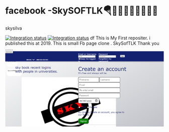 
# facebook -SkySOFTLK🪂👨🏾‍🎓👨🏽‍💻🤘🏻
skysilva

[![Integration status](https://app.rollout.io/badges/5de34cc645bc8a657df95b70)](https://app.rollout.io/app/5daff72bfc53991b2d910e6d/settings/info)
[![Integration status](https://app.rollout.io/badges/5de34cc645bc8a657df95b70)](https://app.rollout.io/app/5daff72bfc53991b2d910e6d/settings/info)
df
This is My First repositer. i published this at 2019. This is small Fb page clone .
SkySofTLK
Thank you ......
![Image](https://github.com/kavindyasinthasilva/facebook/blob/master/Screenshot/Screenshot%20(246).png)



